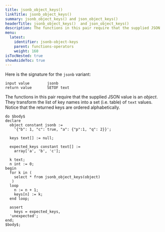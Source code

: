 ```yaml
---
title: jsonb_object_keys()
linkTitle: jsonb_object_keys() 
summary: jsonb_object_keys() and json_object_keys()
headerTitle: jsonb_object_keys()  and json_object_keys()
description: The functions in this pair require that the supplied JSON value is an object and transform the list of key names into a set of text values.
menu:
  latest:
    identifier: jsonb-object-keys
    parent: functions-operators
    weight: 160
isTocNested: true
showAsideToc: true
---
```


Here is the signature for the `jsonb` variant:

```
input value        jsonb
return value       SETOF text
```

The functions in this pair require that the supplied JSON value is an _object_. They transform the list of key names into a set (i.e. table) of `text` values. Notice that the returned keys are ordered alphabetically.

```
do $body$
declare
  object constant jsonb :=
    '{"b": 1, "c": true, "a": {"p":1, "q": 2}}';

  keys text[] := null;

  expected_keys constant text[] :=
    array['a', 'b', 'c'];

  k text;
  n int := 0;
begin
  for k in (
    select * from jsonb_object_keys(object)
   )
  loop
    n := n + 1;
    keys[n] := k;
  end loop;

  assert
    keys = expected_keys,
  'unexpected';
end;
$body$;
```
